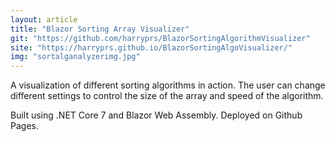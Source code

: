 ```yaml
---
layout: article
title: "Blazor Sorting Array Visualizer"
git: "https://github.com/harryprs/BlazorSortingAlgorithmVisualizer"
site: "https://harryprs.github.io/BlazorSortingAlgoVisualizer/"
img: "sortalganalyzerimg.jpg"
---
```


A visualization of different sorting algorithms in action. The user can change different settings to control the size of the array and speed of the algorithm.

Built using .NET Core 7 and Blazor Web Assembly. Deployed on Github Pages.